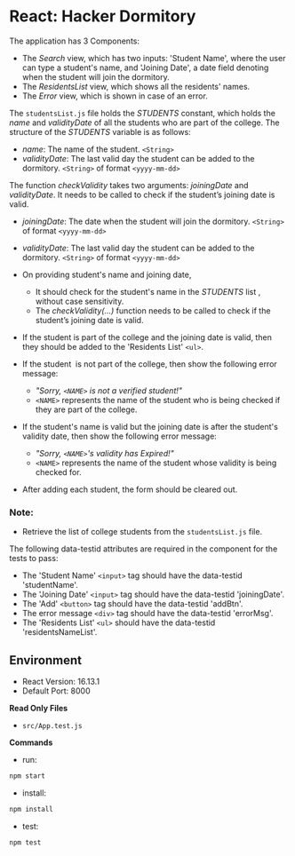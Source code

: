 # React: Hacker Dormitory



The application has 3 Components:
 - The _Search_ view, which has two inputs: 'Student Name', where the user can type a student's name, and 'Joining Date', a date field denoting when the student will join the dormitory.
 - The _ResidentsList_ view, which shows all the residents' names.
 - The _Error_ view, which is shown in case of an error.

The `studentsList.js` file holds the _STUDENTS_ constant, which holds the _name_ and _validityDate_ of all the students who are part of the college. The structure of the _STUDENTS_ variable is as follows:
- _name_: The name of the student. `<String>`
- _validityDate_: The last valid day the student can be added to the dormitory. `<String>` of format `<yyyy-mm-dd>`

The function _checkValidity_ takes two arguments: _joiningDate_ and _validityDate_. It needs to be called to check if the student’s joining date is valid.
 - _joiningDate_: The date when the student will join the dormitory. `<String>` of format `<yyyy-mm-dd>`
 - _validityDate_: The last valid day the student can be added to the dormitory. `<String>` of format `<yyyy-mm-dd>`


- On providing student's name and joining date, 
   - It should check for the student's name in the _STUDENTS_ list , without case sensitivity.
   - The _checkValidity(...)_ function needs to be called to check if the student’s joining date is valid.
- If the student is part of the college and the joining date is valid, then they should be added to the 'Residents List' `<ul>`.
- If the student  is not part of the college, then show the following error message:
   - _"Sorry, `<NAME>` is not a verified student!"_
   - `<NAME>` represents the name of the student who is being checked if they are part of the college.
 - If the student's name is valid but the joining date is after the student's validity date, then show the following error message:
    - _"Sorry, `<NAME>`'s validity has Expired!"_
    - `<NAME>` represents the name of the student whose validity is being checked for.
 - After adding each student, the form should be cleared out.

### Note:
- Retrieve the list of college students from the `studentsList.js` file.

The following data-testid attributes are required in the component for the tests to pass:

- The 'Student Name' `<input>` tag should have the data-testid 'studentName'.
- The 'Joining Date' `<input>` tag should have the data-testid 'joiningDate'.
- The 'Add' `<button>` tag should have the data-testid 'addBtn'.
- The error message `<div>` tag should have the data-testid 'errorMsg'.
- The 'Residents List' `<ul>` should have the data-testid 'residentsNameList'.


## Environment 

- React Version: 16.13.1
- Default Port: 8000


**Read Only Files**
- `src/App.test.js`


**Commands**
- run: 
```bash
npm start
```
- install: 
```bash
npm install
```
- test: 
```bash
npm test
```

